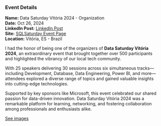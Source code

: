 ### Event Details

**Name:** Data Saturday Vitória 2024 - Organization  
**Date:** Oct 26, 2024  
**LinkedIn Post:** [LinkedIn Post](https://www.linkedin.com/posts/tallesvaliatti_datasaturday-dataes-microsoft-activity-7256413163905032192-uvHd?utm_source=share&utm_medium=member_desktop)  
**Site:** [SQLSaturday Event Page](https://sqlsaturday.com/2024-10-26-sqlsaturday1100/)  
**Location:** Vitória, ES - Brazil

I had the honor of being one of the organizers of **Data Saturday Vitória 2024**, an extraordinary event that brought together over 500 participants and highlighted the vibrancy of our local tech community.

With 25 speakers delivering 30 sessions across six simultaneous tracks—including Development, Database, Data Engineering, Power BI, and more—attendees explored a diverse range of topics and gained valuable insights into cutting-edge technologies.

Supported by key sponsors like Microsoft, this event celebrated our shared passion for data-driven innovation. Data Saturday Vitória 2024 was a remarkable platform for learning, networking, and fostering collaboration among professionals and enthusiasts alike.

[See images](https://github.com/TallesValiatti/Community-Contributions-15-08-2024-16-12-2024/tree/main/Events/DataSaturdayVitoria2024/Images)  